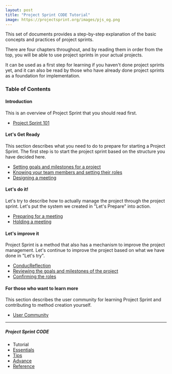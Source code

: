 ```yaml
---
layout: post
title: "Project Sprint CODE Tutorial"
image: https://projectsprint.org/images/pjs_og.png
---
```


This set of documents provides a step-by-step explanation of the basic concepts and practices of project sprints.

There are four chapters throughout, and by reading them in order from the top, you will be able to use project sprints in your actual projects.

It can be used as a first step for learning if you haven't done project sprints yet, and it can also be read by those who have already done project sprints as a foundation for implementation.

### Table of Contents

#### Introduction
This is an overview of Project Sprint that you should read first.

  - [Project Sprint 101](section1-1.md)

#### Let's Get Ready
This section describes what you need to do to prepare for starting a Project Sprint. The first step is to start the project sprint based on the structure you have decided here.

- [Setting goals and milestones for a project](section2-1.md)
- [Knowing your team members and setting their roles](section2-2.md)
- [Designing a meeting](section2-3.md)

#### Let's do it!
Let's try to describe how to actually manage the project through the project sprint. Let's put the system we created in "Let's Prepare" into action.

- [Preparing for a meeting](section3-1.md)
- [Holding a meeting](section3-2.md)

#### Let's improve it
Project Sprint is a method that also has a mechanism to improve the project management. Let's continue to improve the project based on what we have done in "Let's try".

- [ConducReflection](section4-1.md)
- [Reviewing the goals and milestones of the project](section4-2.md)
- [Confirming the roles](section4-3.md)

#### For those who want to learn more
This section describes the user community for learning Project Sprint and contributing to method creation yourself.

- [User Community](section5-1.md)

---

##### Project Sprint CODE
- Tutorial
- [Essentials](../essentials.md)
- [Tips](../tips/index.md)
- [Advance](../advance.md)
- [Reference](../reference.md)
